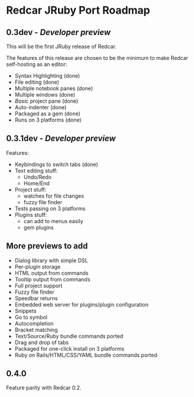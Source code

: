 
Redcar JRuby Port Roadmap
=========================

0.3dev - *Developer preview*
----------------------------

This will be the first JRuby release of Redcar. 

The features of this release are chosen to be the minimum to make Redcar self-hosting as an editor:

  * Syntax Highlighting           (done)
  * File editing                  (done)
  * Multiple notebook panes       (done)
  * Multiple windows              (done)
  * _Basic_ project pane          (done)
  * Auto-indenter                 (done)
  * Packaged as a gem             (done)
  * Runs on 3 platforms           (done)  

0.3.1dev - *Developer preview*
------------------------------

Features:

  * Keybindings to switch tabs    (done)
  * Text editing stuff:          
      - Undo/Redo
      - Home/End
  * Project stuff: 
      - watches for file changes
      - fuzzy file finder
  * Tests passing on 3 platforms
  * Plugins stuff:
      - can add to menus easily
      - gem plugins
  
More previews to add
--------------------

  * Dialog library with simple DSL
  * Per-plugin storage
  * HTML output from commands
  * Tooltip output from commands
  * Full project support
  * Fuzzy file finder
  * Speedbar returns
  * Embedded web server for plugins/plugin configuration
  * Snippets
  * Go to symbol
  * Autocompletion
  * Bracket matching
  * Text/Source/Ruby bundle commands ported
  * Drag and drop of tabs
  * Packaged for one-click install on 3 platforms
  * Ruby on Rails/HTML/CSS/YAML bundle commands ported
  
0.4.0
-----

Feature parity with Redcar 0.2.







